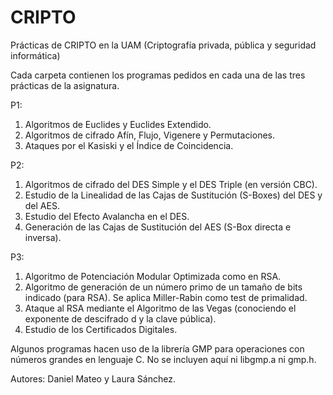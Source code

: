 # CRIPTO
Prácticas de CRIPTO en la UAM (Criptografía privada, pública y seguridad informática)

Cada carpeta contienen los programas pedidos en cada una de las tres prácticas de la asignatura.

P1:
1. Algoritmos de Euclides y Euclides Extendido.
2. Algoritmos de cifrado Afín, Flujo, Vigenere y Permutaciones.
2. Ataques por el Kasiski y el Índice de Coincidencia.

P2:
1. Algoritmos de cifrado del DES Simple y el DES Triple (en versión CBC).
2. Estudio de la Linealidad de las Cajas de Sustitución (S-Boxes) del DES y del AES.
3. Estudio del Efecto Avalancha en el DES.
4. Generación de las Cajas de Sustitución del AES (S-Box directa e inversa).

P3:
1. Algoritmo de Potenciación Modular Optimizada como en RSA.
2. Algoritmo de generación de un número primo de un tamaño de bits indicado (para RSA). Se aplica Miller-Rabin como test de primalidad.
3. Ataque al RSA mediante el Algoritmo de las Vegas (conociendo el exponente de descifrado d y la clave pública).
4. Estudio de los Certificados Digitales.

Algunos programas hacen uso de la librería GMP para operaciones con números grandes en lenguaje C. No se incluyen aquí ni libgmp.a ni gmp.h.

Autores: Daniel Mateo y Laura Sánchez.
